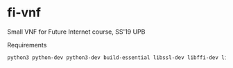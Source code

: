 # fi-vnf
Small VNF for Future Internet course, SS'19 UPB

Requirements 
```bash
python3 python-dev python3-dev build-essential libssl-dev libffi-dev libxml2-dev libxslt1-dev zlib1g-dev python-pip libnetfilter-queue-dev
```